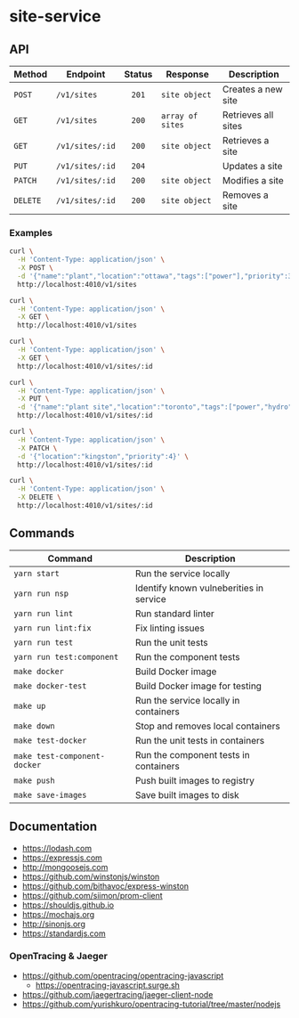 # site-service

## API

| Method   | Endpoint        | Status | Response         | Description         |
|----------|-----------------|:------:|------------------|---------------------|
| `POST`   | `/v1/sites`     | `201`  | `site object`    | Creates a new site  |
| `GET`    | `/v1/sites`     | `200`  | `array of sites` | Retrieves all sites |
| `GET`    | `/v1/sites/:id` | `200`  | `site object`    | Retrieves a site    |
| `PUT`    | `/v1/sites/:id` | `204`  |                  | Updates a site      |
| `PATCH`  | `/v1/sites/:id` | `200`  | `site object`    | Modifies a site     |
| `DELETE` | `/v1/sites/:id` | `200`  | `site object`    | Removes a site      |

### Examples

```bash
curl \
  -H 'Content-Type: application/json' \
  -X POST \
  -d '{"name":"plant","location":"ottawa","tags":["power"],"priority":3}' \
  http://localhost:4010/v1/sites

curl \
  -H 'Content-Type: application/json' \
  -X GET \
  http://localhost:4010/v1/sites

curl \
  -H 'Content-Type: application/json' \
  -X GET \
  http://localhost:4010/v1/sites/:id

curl \
  -H 'Content-Type: application/json' \
  -X PUT \
  -d '{"name":"plant site","location":"toronto","tags":["power","hydro"],"priority":2}' \
  http://localhost:4010/v1/sites/:id

curl \
  -H 'Content-Type: application/json' \
  -X PATCH \
  -d '{"location":"kingston","priority":4}' \
  http://localhost:4010/v1/sites/:id

curl \
  -H 'Content-Type: application/json' \
  -X DELETE \
  http://localhost:4010/v1/sites/:id
```

## Commands

| Command                      | Description                             |
|------------------------------|-----------------------------------------|
| `yarn start`                 | Run the service locally                 |
| `yarn run nsp`               | Identify known vulneberities in service |
| `yarn run lint`              | Run standard linter                     |
| `yarn run lint:fix`          | Fix linting issues                      |
| `yarn run test`              | Run the unit tests                      |
| `yarn run test:component`    | Run the component tests                 |
| `make docker`                | Build Docker image                      |
| `make docker-test`           | Build Docker image for testing          |
| `make up`                    | Run the service locally in containers   |
| `make down`                  | Stop and removes local containers       |
| `make test-docker`           | Run the unit tests in containers        |
| `make test-component-docker` | Run the component tests in containers   |
| `make push`                  | Push built images to registry           |
| `make save-images`           | Save built images to disk               |

## Documentation

  - https://lodash.com
  - https://expressjs.com
  - http://mongoosejs.com
  - https://github.com/winstonjs/winston
  - https://github.com/bithavoc/express-winston
  - https://github.com/siimon/prom-client
  - https://shouldjs.github.io
  - https://mochajs.org
  - http://sinonjs.org
  - https://standardjs.com

### OpenTracing & Jaeger

  - https://github.com/opentracing/opentracing-javascript
    - https://opentracing-javascript.surge.sh
  - https://github.com/jaegertracing/jaeger-client-node
  - https://github.com/yurishkuro/opentracing-tutorial/tree/master/nodejs
